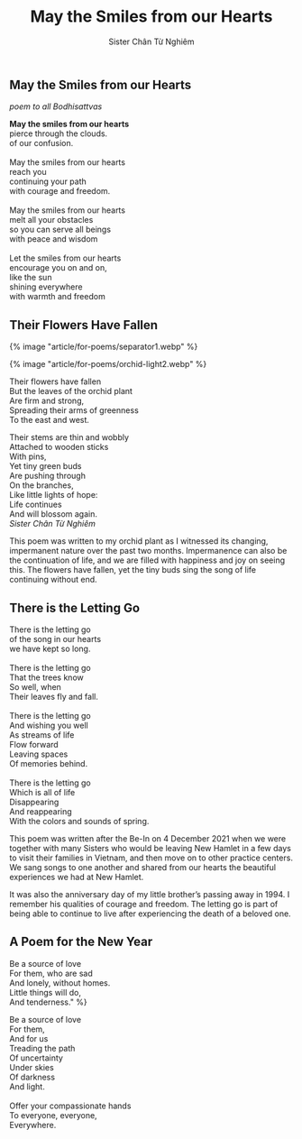 ﻿---
title: May the Smiles from our Hearts
author: Sister Chân Từ Nghiêm
---

## May the Smiles from our Hearts
*poem to all Bodhisattvas*
<!-- 9 December 2021 -->

<div class="verse"><p>
<b>May the smiles from our hearts</b><br/>
pierce through the clouds.<br/>
of our confusion.<br/>
<br/>
May the smiles from our hearts<br/>
reach you<br/>
continuing your path<br/>
with courage and freedom.<br/>
<br/>
May the smiles from our hearts<br/>
melt all your obstacles<br/>
so you can serve all beings<br/>
with peace and wisdom<br/>
<br/>
Let the smiles from our hearts<br/>
encourage you on and on,<br/>
like the sun<br/>
shining everywhere<br/>
with warmth and freedom</p></div>


## Their Flowers Have Fallen

<!-- <div class="article-end"></div> -->

{% image "article/for-poems/separator1.webp" %}
<!-- <div class="divider page"></div> -->

{% image "article/for-poems/orchid-light2.webp" %}

<div class="verse" id="poem-orchid"><p>Their flowers have fallen<br/>
But the leaves of the orchid plant<br/>
Are firm and strong,<br/>
Spreading their arms of greenness<br/>
To the east and west.</p>

<p>Their stems are thin and wobbly<br/>
Attached to wooden sticks<br/>
With pins,<br/>
Yet tiny green buds<br/>
Are pushing through<br/>
On the branches,<br/>
Like little lights of hope:<br/>
Life continues<br/>
And will blossom again.<br/>
<cite>Sister Chân Từ Nghiêm</cite></p></div>

This poem was written to my orchid plant as I witnessed its changing, impermanent nature over the past two months. Impermanence can also be the continuation of life, and we are filled with happiness and joy on seeing this. The flowers have fallen, yet the tiny buds sing the song of life continuing without end.


## There is the Letting Go

<div class="verse"><p>There is the letting go <br/>
of the song in our hearts<br/>
we have kept so long.<br/>
<br/>
There is the letting go<br/>
That the trees know<br/>
So well, when<br/>
Their leaves fly and fall.<br/>
<br/>
There is the letting go<br/>
And wishing you well<br/>
As streams of life<br/>
Flow forward<br/>
Leaving spaces<br/>
Of memories behind.<br/>
<br/>
There is the letting go<br/>
Which is all of life<br/>
Disappearing<br/>
And reappearing<br/>
With the colors and sounds of spring.</p></div>

This poem was written after the Be-In on 4 December 2021 when we were together with many Sisters who would be leaving New Hamlet in a few days to visit their families in Vietnam, and then move on to other practice centers. We sang songs to one another and shared from our hearts the beautiful experiences we had at New Hamlet.

It was also the anniversary day of my little brother’s passing away in 1994. I remember his qualities of courage and freedom. The letting go is part of being able to continue to live after experiencing the death of a beloved one.


## A Poem for the New Year
<!-- 25 December 2021 -->

<div class="verse"><p>Be a source of love<br/>
For them, who are sad<br/>
And lonely, without homes.<br/>
Little things will do, <br/>
And tenderness." %}

<p>Be a source of love<br/>
For them,<br/>
And for us<br/>
Treading the path<br/>
Of uncertainty<br/>
Under skies<br/>
Of darkness<br/>
And  light.<br/>
<br/>
Offer your compassionate hands<br/>
To everyone, everyone,<br/>
Everywhere.</p></div>
